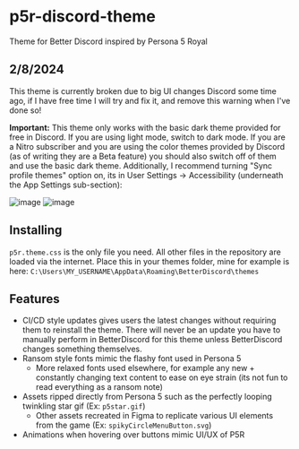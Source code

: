 # p5r-discord-theme
Theme for Better Discord inspired by Persona 5 Royal

## 2/8/2024
This theme is currently broken due to big UI changes Discord some time ago, if I have free time I will try and fix it, and remove this warning when I've done so!

**Important:** This theme only works with the basic dark theme provided for free in Discord. If you are using light mode, switch to dark mode. If you are a Nitro subscriber and you are using the color themes provided by Discord (as of writing they are a Beta feature) you should also switch off of them and use the basic dark theme. Additionally, I recommend turning "Sync profile themes" option on, its in User Settings -> Accessibility (underneath the App Settings sub-section):

![image](https://github.com/alanmun/p5r-discord-theme/assets/16566003/66a6bbdb-5b9e-4320-952c-2114906f162e)
![image](https://github.com/alanmun/p5r-discord-theme/assets/16566003/c3f0d2c0-4407-4cea-949a-71d96d0a02f6)


## Installing
`p5r.theme.css` is the only file you need. All other files in the repository are loaded via the internet. Place this in your themes folder, mine for example is here: `C:\Users\MY_USERNAME\AppData\Roaming\BetterDiscord\themes`

## Features
- CI/CD style updates gives users the latest changes without requiring them to reinstall the theme. There will never be an update you have to manually perform in BetterDiscord for this theme unless BetterDiscord changes something themselves.
- Ransom style fonts mimic the flashy font used in Persona 5
  - More relaxed fonts used elsewhere, for example any new + constantly changing text content to ease on eye strain (its not fun to read everything as a ransom note)
- Assets ripped directly from Persona 5 such as the perfectly looping twinkling star gif (Ex: `p5star.gif`)
  - Other assets recreated in Figma to replicate various UI elements from the game (Ex: `spikyCircleMenuButton.svg`)
- Animations when hovering over buttons mimic UI/UX of P5R
